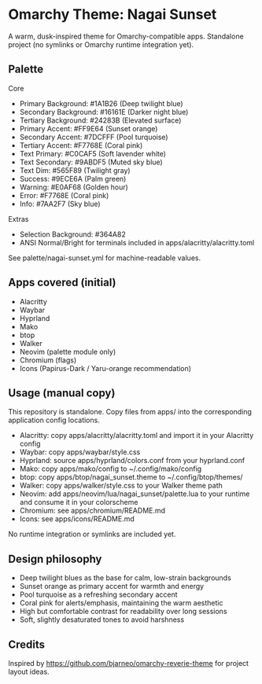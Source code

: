 # Omarchy Theme: Nagai Sunset

A warm, dusk-inspired theme for Omarchy-compatible apps. Standalone project (no symlinks or Omarchy runtime integration yet).

## Palette

Core
- Primary Background:   #1A1B26 (Deep twilight blue)
- Secondary Background: #16161E (Darker night blue)
- Tertiary Background:  #24283B (Elevated surface)
- Primary Accent:       #FF9E64 (Sunset orange)
- Secondary Accent:     #7DCFFF (Pool turquoise)
- Tertiary Accent:      #F7768E (Coral pink)
- Text Primary:         #C0CAF5 (Soft lavender white)
- Text Secondary:       #9ABDF5 (Muted sky blue)
- Text Dim:             #565F89 (Twilight gray)
- Success:              #9ECE6A (Palm green)
- Warning:              #E0AF68 (Golden hour)
- Error:                #F7768E (Coral pink)
- Info:                 #7AA2F7 (Sky blue)

Extras
- Selection Background: #364A82
- ANSI Normal/Bright for terminals included in apps/alacritty/alacritty.toml

See palette/nagai-sunset.yml for machine-readable values.

## Apps covered (initial)
- Alacritty
- Waybar
- Hyprland
- Mako
- btop
- Walker
- Neovim (palette module only)
- Chromium (flags)
- Icons (Papirus-Dark / Yaru-orange recommendation)

## Usage (manual copy)
This repository is standalone. Copy files from apps/<app> into the corresponding application config locations.
- Alacritty: copy apps/alacritty/alacritty.toml and import it in your Alacritty config
- Waybar: copy apps/waybar/style.css
- Hyprland: source apps/hyprland/colors.conf from your hyprland.conf
- Mako: copy apps/mako/config to ~/.config/mako/config
- btop: copy apps/btop/nagai_sunset.theme to ~/.config/btop/themes/
- Walker: copy apps/walker/style.css to your Walker theme path
- Neovim: add apps/neovim/lua/nagai_sunset/palette.lua to your runtime and consume it in your colorscheme
- Chromium: see apps/chromium/README.md
- Icons: see apps/icons/README.md

No runtime integration or symlinks are included yet.

## Design philosophy
- Deep twilight blues as the base for calm, low-strain backgrounds
- Sunset orange as primary accent for warmth and energy
- Pool turquoise as a refreshing secondary accent
- Coral pink for alerts/emphasis, maintaining the warm aesthetic
- High but comfortable contrast for readability over long sessions
- Soft, slightly desaturated tones to avoid harshness

## Credits
Inspired by https://github.com/bjarneo/omarchy-reverie-theme for project layout ideas.
